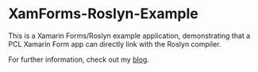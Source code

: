 # XamForms-Roslyn-Example
This is a Xamarin Forms/Roslyn example application, demonstrating that a 
PCL Xamarin Form app can directly link with the Roslyn compiler.

For further information, check out my [blog](http://codinggorilla.domemtech.com/?p=1521).